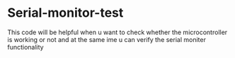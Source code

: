 # Serial-monitor-test
This code will be helpful when u want to check whether the microcontroller is working or not and at the same ime u can verify the serial moniter functionality
